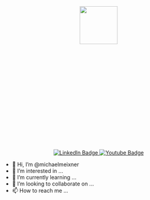 <div id="header" align="center" style="width:100%;height:0;padding-bottom:75%;position:relative;">
   <img src="https://media.giphy.com/media/DANHDtLtLFJ6Hzmrlu/giphy.gif" width=100/>
</div>
<div id="badges" align="center">
  <a href="https://www.linkedin.com/in/michael-meixner">
    <img src="https://img.shields.io/badge/LinkedIn-blue?style=for-the-badge&logo=linkedin&logoColor=white" alt="LinkedIn Badge"/>
  </a>
  <a href="https://www.instagram.com/michaeljmeixner">
    <img src="https://img.shields.io/badge/Instagram-magenta?style=for-the-badge&logo=youtube&logoColor=white" alt="Youtube Badge"/>
  </a>
</div>
<img src="https://komarev.com/ghpvc/?username=michaelmeixner&style=flat-square&color=blue" alt=""/>

- 👋 Hi, I’m @michaelmeixner
- 👀 I’m interested in ...
- 🌱 I’m currently learning ...
- 💞️ I’m looking to collaborate on ...
- 📫 How to reach me ...

<!---
michaelmeixner/michaelmeixner is a ✨ special ✨ repository because its `README.md` (this file) appears on your GitHub profile.
You can click the Preview link to take a look at your changes.
--->
